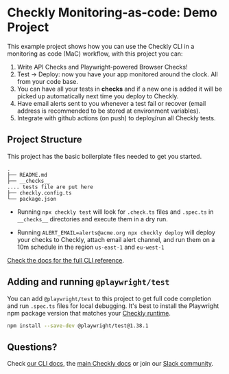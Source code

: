 # Checkly Monitoring-as-code: Demo Project

This example project shows how you can use the Checkly CLI in a monitoring as code (MaC) workflow, with this project you can:

1. Write API Checks and Playwright-powered Browser Checks!
2. Test -> Deploy: now you have your app monitored around the clock. All from your code base.
3. You can have all your tests in __checks__ and if a new one is added it will be picked up automatically next time you deploy to Checkly.
4. Have email alerts sent to you whenever a test fail or recover (email address is recommended to be stored at environment variables).
5. Integrate with github actions (on push) to deploy/run all Checkly tests.


## Project Structure

This project has the basic boilerplate files needed to get you started.

```
.
├── README.md
├── __checks__
.... tests file are put here
├── checkly.config.ts
└── package.json
```

- Running `npx checkly test` will look for `.check.ts` files and `.spec.ts` in `__checks__` directories and execute them in a dry run.

- Running `ALERT_EMAIL=alerts@acme.org npx checkly deploy` will deploy your checks to Checkly, attach email alert channel, and run them on a 10m schedule in the 
region `us-east-1` and `eu-west-1`

[Check the docs for the full CLI reference](https://www.checklyhq.com/docs/cli/command-line-reference/).

## Adding and running `@playwright/test`

You can add `@playwright/test` to this project to get full code completion and run `.spec.ts` files for local debugging.
It's best to install the Playwright npm package version that matches your [Checkly runtime](https://www.checklyhq.com/docs/cli/npm-packages/).

```bash
npm install --save-dev @playwright/test@1.38.1
```

## Questions?

Check [our CLI docs](https://www.checklyhq.com/docs/cli/), the [main Checkly docs](https://checklyhq.com/docs) or 
join our [Slack community](https://checklyhq.com/slack).
